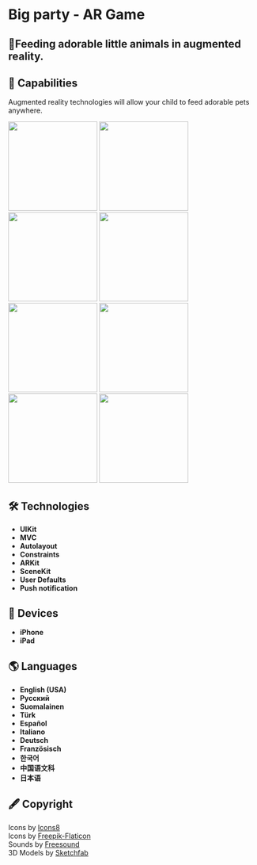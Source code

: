 # Big party - AR Game

## 🦄Feeding adorable little animals in augmented reality. 

## 🚀 Capabilities
<p> Augmented reality technologies will allow your child to feed adorable pets anywhere. </p>

<p>
 <img style="width: 180px;" src="https://github.com/NovikovaOlga/BigParty_AppStore/blob/main/images/screen1.png">
 <img style="width: 180px;" src="https://github.com/NovikovaOlga/BigParty_AppStore/blob/main/images/screen2.png">
 <img style="width: 180px;" src="https://github.com/NovikovaOlga/BigParty_AppStore/blob/main/images/screen3.png">
 <img style="width: 180px;" src="https://github.com/NovikovaOlga/BigParty_AppStore/blob/main/images/screen4.png">
 <img style="width: 180px;" src="https://github.com/NovikovaOlga/BigParty_AppStore/blob/main/images/screen5.jpeg">
 <img style="width: 180px;" src="https://github.com/NovikovaOlga/BigParty_AppStore/blob/main/images/screen6.jpeg">
 <img style="width: 180px;" src="https://github.com/NovikovaOlga/BigParty_AppStore/blob/main/images/screen7.jpeg">
 <img style="width: 180px;" src="https://github.com/NovikovaOlga/BigParty_AppStore/blob/main/images/screen8.png">
 <p>

## 🛠️ Technologies
 - **UIKit**
 - **MVC** 
 - **Autolayout**
 - **Constraints**
 - **ARKit**
 - **SceneKit**
 - **User Defaults**
 - **Push notification**

## 📱 Devices
 - **iPhone**
 - **iPad**

## 🌎 Languages 
 - **English (USA)**
 - **Русский** 
 - **Suomalainen** 
 - **Türk** 
 - **Español**
 - **Italiano** 
 - **Deutsch** 
 - **Französisch** 
 - **한국어** 
 - **中国语文科** 
 - **日本语** 
   
## 🖋️ Сopyright
 <td>Icons by <a href="https://icons8.ru">Icons8</a></td> <br />
 <td>Icons by <a href="https://www.flaticon.com">Freepik-Flaticon</a></td> <br />
 <td>Sounds by <a href="https://freesound.org">Freesound</a></td> <br />
 <td>3D Models by <a href="https://sketchfab.com/feed">Sketchfab</a></td> 

 
